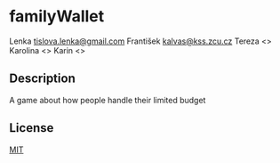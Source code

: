 # familyWallet
Lenka <tislova.lenka@gmail.com>
František <kalvas@kss.zcu.cz>
Tereza <>
Karolina <>
Karin <>

## Description

A game about how people handle their limited budget

## License

[MIT](LICENSE)
